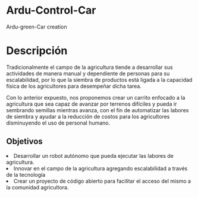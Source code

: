 # Ardu-Control-Car
Ardu-green-Car creation
<main>
<h1>Descripción</h1>

<p>Tradicionalmente el campo de la agricultura tiende a desarrollar sus actividades de manera manual y dependiente de personas para su escalabilidad, por lo que la siembra de productos está ligada a la capacidad física de los agricultores para desempeñar dicha tarea.<br> </p>

<p>Con lo anterior expuesto, nos proponemos crear un carrito enfocado a la agricultura que sea capaz de avanzar por terrenos difíciles y pueda ir sembrando semillas mientras avanza, con el fin de automatizar las labores de siembra y ayudar a la reducción de costos para los agricultores disminuyendo el uso de personal humano.</p>

<h2>Objetivos</h2>

<div>
<lu>
    <li>Desarrollar un robot autónomo que pueda ejecutar las labores de agricultura.</li>
    <li>Innovar en el campo de la agricultura agregando escalabilidad a través de la tecnología</li>
    <li>Crear un proyecto de código abierto para facilitar el acceso del mismo a la comunidad agricultora.</li>
</lu>
</div>
</main>
